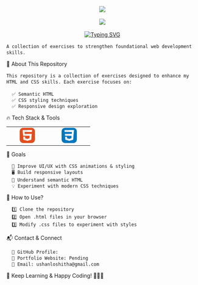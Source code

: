 <p align="center"> <img src="https://media.giphy.com/media/xT8qBuhwqvDTCQzntm/giphy.gif" width="200"> </p>
<p align="center"> <img src="https://user-images.githubusercontent.com/5550850/96376818-67f83a00-118e-11eb-8481-14d5c083b2ed.gif" width="250"> </p>

<p align="center">
  <a href="https://git.io/typing-svg">
    <img src="https://readme-typing-svg.demolab.com?font=Fira+Code&weight=500&size=36&duration=6200&pause=1400&width=580&height=60&lines=🚀+HTML+%26+CSS+Fundamentals" alt="Typing SVG" />
  </a>
</p>

    A collection of exercises to strengthen foundational web development skills.

🌟 About This Repository

    This repository is a collection of exercises designed to enhance my HTML and CSS skills. Each exercise focuses on:

      ✅ Semantic HTML
      ✅ CSS styling techniques
      ✅ Responsive design exploration

🔥 Tech Stack & Tools

<table>
<tr>
  <td align="center" width="96"> <a href="https://developer.mozilla.org/en-US/docs/Web/HTML" target="_blank"> <img src="https://github.com/tandpfun/skill-icons/blob/main/icons/HTML.svg" alt="HTML5" width="40" height="40"/> </a></td>

  <td align="center" width="96"><a href="https://developer.mozilla.org/en-US/docs/Web/CSS" target="_blank"> <img src="https://github.com/tandpfun/skill-icons/blob/main/icons/CSS.svg" alt="CSS3" width="40" height="40"/> </a></td>

</tr>
</table>
  
🎯 Goals

      🎨 Improve UI/UX with CSS animations & styling
      🖥️ Build responsive layouts
      📝 Understand semantic HTML
      💡 Experiment with modern CSS techniques

📌 How to Use?

      1️⃣ Clone the repository
      2️⃣ Open .html files in your browser
      3️⃣ Modify .css files to experiment with styles

📬 Contact & Connect

      👤 GitHub Profile:
      💼 Portfolio Website: Pending
      📧 Email: ushanloshitha@gmail.com

🚀 Keep Learning & Happy Coding! 👨‍💻✨
